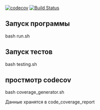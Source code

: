 [![codecov](https://codecov.io/gh/hadingus/Practice2/branch/dev/graph/badge.svg?token=GWTBMYG16W)](https://codecov.io/gh/hadingus/Practice2)
[![Build Status](https://travis-ci.com/hadingus/Practice2.svg?token=PMWtp9yeKs3axvQ5LTaX&branch=dev)](https://travis-ci.com/hadingus/Practice2)

Запуск программы
----------
bash run.sh

Запуск тестов
----------
bash testing.sh

простмотр codecov
----------
bash coverage_generator.sh

Данные хранятся в code_coverage_report